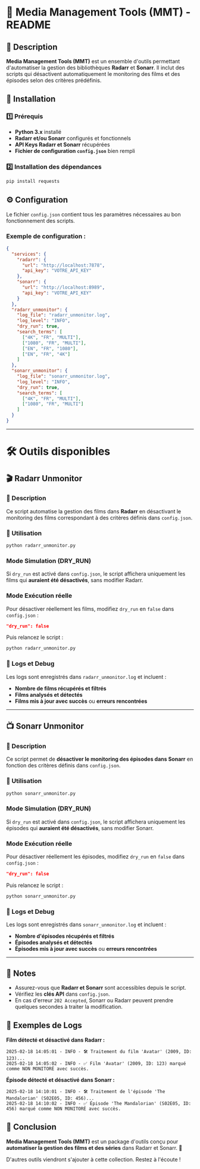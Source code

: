 # 📌 Media Management Tools (MMT) - README

## 🚀 Description
**Media Management Tools (MMT)** est un ensemble d'outils permettant d'automatiser la gestion des bibliothèques **Radarr** et **Sonarr**. Il inclut des scripts qui désactivent automatiquement le monitoring des films et des épisodes selon des critères prédéfinis.

## 📂 Installation
### 1️⃣ Prérequis
- **Python 3.x** installé
- **Radarr et/ou Sonarr** configurés et fonctionnels
- **API Keys Radarr et Sonarr** récupérées
- **Fichier de configuration `config.json`** bien rempli

### 2️⃣ Installation des dépendances
```bash
pip install requests
```

## ⚙️ Configuration
Le fichier `config.json` contient tous les paramètres nécessaires au bon fonctionnement des scripts.

### Exemple de configuration :
```json
{
  "services": {
    "radarr": {
      "url": "http://localhost:7878",
      "api_key": "VOTRE_API_KEY"
    },
    "sonarr": {
      "url": "http://localhost:8989",
      "api_key": "VOTRE_API_KEY"
    }
  },
  "radarr_unmonitor": {
    "log_file": "radarr_unmonitor.log",
    "log_level": "INFO",
    "dry_run": true,
    "search_terms": [
      ["4K", "FR", "MULTI"],
      ["1080", "FR", "MULTI"],
      ["EN", "FR", "1080"],
      ["EN", "FR", "4K"]
    ]
  },
  "sonarr_unmonitor": {
    "log_file": "sonarr_unmonitor.log",
    "log_level": "INFO",
    "dry_run": true,
    "search_terms": [
      ["4K", "FR", "MULTI"],
      ["1080", "FR", "MULTI"]
    ]
  }
}
```

---

# 🛠 Outils disponibles

## 🎬 Radarr Unmonitor

### 🔹 Description
Ce script automatise la gestion des films dans **Radarr** en désactivant le monitoring des films correspondant à des critères définis dans `config.json`.

### 🔧 Utilisation
```bash
python radarr_unmonitor.py
```

### Mode Simulation (DRY_RUN)
Si `dry_run` est activé dans `config.json`, le script affichera uniquement les films qui **auraient été désactivés**, sans modifier Radarr.

### Mode Exécution réelle
Pour désactiver réellement les films, modifiez `dry_run` en `false` dans `config.json` :
```json
"dry_run": false
```
Puis relancez le script :
```bash
python radarr_unmonitor.py
```

### 📜 Logs et Debug
Les logs sont enregistrés dans `radarr_unmonitor.log` et incluent :
- **Nombre de films récupérés et filtrés**
- **Films analysés et détectés**
- **Films mis à jour avec succès** ou **erreurs rencontrées**

---

## 📺 Sonarr Unmonitor

### 🔹 Description
Ce script permet de **désactiver le monitoring des épisodes dans Sonarr** en fonction des critères définis dans `config.json`.

### 🔧 Utilisation
```bash
python sonarr_unmonitor.py
```

### Mode Simulation (DRY_RUN)
Si `dry_run` est activé dans `config.json`, le script affichera uniquement les épisodes qui **auraient été désactivés**, sans modifier Sonarr.

### Mode Exécution réelle
Pour désactiver réellement les épisodes, modifiez `dry_run` en `false` dans `config.json` :
```json
"dry_run": false
```
Puis relancez le script :
```bash
python sonarr_unmonitor.py
```

### 📜 Logs et Debug
Les logs sont enregistrés dans `sonarr_unmonitor.log` et incluent :
- **Nombre d'épisodes récupérés et filtrés**
- **Épisodes analysés et détectés**
- **Épisodes mis à jour avec succès** ou **erreurs rencontrées**

---

## 📝 Notes
- Assurez-vous que **Radarr et Sonarr** sont accessibles depuis le script.
- Vérifiez les **clés API** dans `config.json`.
- En cas d'erreur `202 Accepted`, Sonarr ou Radarr peuvent prendre quelques secondes à traiter la modification.

## 🎯 Exemples de Logs
**Film détecté et désactivé dans Radarr :**
```
2025-02-18 14:05:01 - INFO - 🛠️ Traitement du film 'Avatar' (2009, ID: 123)...
2025-02-18 14:05:02 - INFO - ✅ Film 'Avatar' (2009, ID: 123) marqué comme NON MONITORÉ avec succès.
```

**Épisode détecté et désactivé dans Sonarr :**
```
2025-02-18 14:10:01 - INFO - 🛠️ Traitement de l'épisode 'The Mandalorian' (S02E05, ID: 456)...
2025-02-18 14:10:02 - INFO - ✅ Épisode 'The Mandalorian' (S02E05, ID: 456) marqué comme NON MONITORÉ avec succès.
```

## 📌 Conclusion
**Media Management Tools (MMT)** est un package d'outils conçu pour **automatiser la gestion des films et des séries** dans Radarr et Sonarr. 🚀

D'autres outils viendront s'ajouter à cette collection. Restez à l'écoute !

